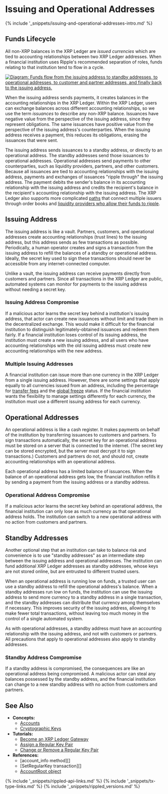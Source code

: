 # Issuing and Operational Addresses

{% include '_snippets/issuing-and-operational-addresses-intro.md' %}
<!--{#_ #}-->

## Funds Lifecycle

All non-XRP balances in the XRP Ledger are _issued currencies_ which are tied to accounting relationships between two XRP Ledger addresses. When a financial institution uses Ripple's recommended separation of roles, funds relating to that institution tend to flow in a cycle.

[![Diagram: Funds flow from the issuing address to standby addresses, to operational addresses, to customer and partner addresses, and finally back to the issuing address.](img/funds_flow_diagram.png)](img/funds_flow_diagram.png)

When the issuing address sends payments, it creates balances in the accounting relationships in the XRP Ledger. Within the XRP Ledger, users can exchange balances across different accounting relationships, so we use the term _issuances_ to describe any non-XRP balance. Issuances have negative value from the perspective of the issuing address, since they represent obligations. The same issuances have positive value from the perspective of the issuing address's counterparties. When the issuing address receives a payment, this reduces its obligations, erasing the issuances that were sent.

The issuing address sends issuances to a standby address, or directly to an operational address. The standby addresses send those issuances to operational addresses. Operational addresses send payments to other counterparties, such as liquidity providers, partners, and other customers. Because all issuances are tied to accounting relationships with the issuing address, payments and exchanges of issuances "ripple through" the issuing address. The payment debits the sender's balance in its accounting relationship with the issuing address and credits the recipient's balance in the recipient's accounting relationship with the issuing address. The XRP Ledger also supports more complicated [paths](paths.html) that connect multiple issuers through order books and [liquidity providers who allow their funds to ripple](rippling.html).

## Issuing Address

The issuing address is like a vault. Partners, customers, and operational addresses create accounting relationships (trust lines) to the issuing address, but this address sends as few transactions as possible. Periodically, a human operator creates and signs a transaction from the issuing address to refill the balances of a standby or operational address. Ideally, the secret key used to sign these transactions should never be accessible from any internet-connected computer.

Unlike a vault, the issuing address can receive payments directly from customers and partners. Since all transactions in the XRP Ledger are public, automated systems can monitor for payments to the issuing address without needing a secret key.

### Issuing Address Compromise

If a malicious actor learns the secret key behind a institution's issuing address, that actor can create new issuances without limit and trade them in the decentralized exchange. This would make it difficult for the financial institution to distinguish legitimately-obtained issuances and redeem them fairly. If a financial institution loses control of its issuing address, the institution must create a new issuing address, and all users who have accounting relationships with the old issuing address must create new accounting relationships with the new address.

### Multiple Issuing Addresses

A financial institution can issue more than one currency in the XRP Ledger from a single issuing address. However, there are some settings that apply equally to all currencies issued from an address, including the percentage for [transfer fees](transfer-fees.html) and the [global freeze](freezes.html) status. If the financial institution wants the flexibility to manage settings differently for each currency, the institution must use a different issuing address for each currency.


## Operational Addresses

An operational address is like a cash register. It makes payments on behalf of the institution by transferring issuances to customers and partners. To sign transactions automatically, the secret key for an operational address must be stored on a server that is connected to the internet. (The secret key can be stored encrypted, but the server must decrypt it to sign transactions.) Customers and partners do not, and should not, create accounting relationships with an operational address.

Each operational address has a limited balance of issuances. When the balance of an operational address gets low, the financial institution refills it by sending a payment from the issuing address or a standby address.

### Operational Address Compromise

If a malicious actor learns the secret key behind an operational address, the financial institution can only lose as much currency as that operational address holds. The institution can switch to a new operational address with no action from customers and partners.


## Standby Addresses

Another optional step that an institution can take to balance risk and convenience is to use "standby addresses" as an intermediate step between the issuing address and operational addresses. The institution can fund additional XRP Ledger addresses as standby addresses, whose keys are not stored online, but are entrusted to different trusted users.

When an operational address is running low on funds, a trusted user can use a standby address to refill the operational address's balance. When a standby addresses run low on funds, the institution can use the issuing address to send more currency to a standby address in a single transaction, and the standby addresses can distribute that currency among themselves if necessary. This improves security of the issuing address, allowing it to make fewer total transactions, without leaving too much money in the control of a single automated system.

As with operational addresses, a standby address must have an accounting relationship with the issuing address, and not with customers or partners. All precautions that apply to operational addresses also apply to standby addresses.

### Standby Address Compromise

If a standby address is compromised, the consequences are like an operational address being compromised. A malicious actor can steal any balances possessed by the standby address, and the financial institution can change to a new standby address with no action from customers and partners.


## See Also

- **Concepts:**
    - [Accounts](accounts.html)
    - [Cryptographic Keys](cryptographic-keys.html)
- **Tutorials:**
    - [Become an XRP Ledger Gateway](become-an-xrp-ledger-gateway.html)
    - [Assign a Regular Key Pair](assign-a-regular-key-pair.html)
    - [Change or Remove a Regular Key Pair](change-or-remove-a-regular-key-pair.html)
- **References:**
    - [account_info method][]
    - [SetRegularKey transaction][]
    - [AccountRoot object](accountroot.html)


<!--{# common link defs #}-->
{% include '_snippets/rippled-api-links.md' %}
{% include '_snippets/tx-type-links.md' %}
{% include '_snippets/rippled_versions.md' %}
